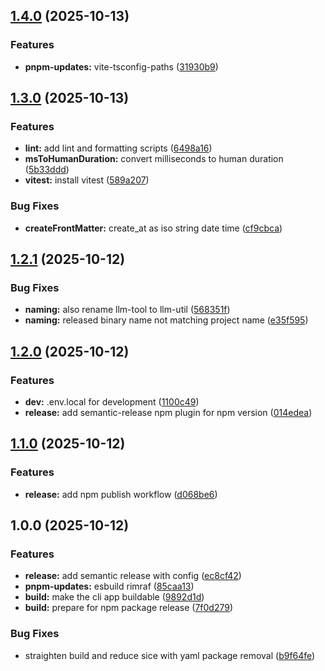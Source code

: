 ## [1.4.0](https://github.com/casaper/llm-util/compare/v1.3.0...v1.4.0) (2025-10-13)

### Features

* **pnpm-updates:** vite-tsconfig-paths ([31930b9](https://github.com/casaper/llm-util/commit/31930b967ab7b68a6c0527de11e215a289e30eb9))

## [1.3.0](https://github.com/casaper/llm-util/compare/v1.2.1...v1.3.0) (2025-10-13)

### Features

* **lint:** add lint and formatting scripts ([6498a16](https://github.com/casaper/llm-util/commit/6498a160bdc60b975b6284c5015e52d37e11f7e0))
* **msToHumanDuration:** convert milliseconds to human duration ([5b33ddd](https://github.com/casaper/llm-util/commit/5b33ddd4c847d07891719ba510cee38dcd96a2cd))
* **vitest:** install vitest ([589a207](https://github.com/casaper/llm-util/commit/589a20702e515cf6f5b46a9c79d19acf08bf637c))

### Bug Fixes

* **createFrontMatter:** create_at as iso string date time ([cf9cbca](https://github.com/casaper/llm-util/commit/cf9cbcabba6c4efd54f79478c56f692493929d27))

## [1.2.1](https://github.com/casaper/llm-util/compare/v1.2.0...v1.2.1) (2025-10-12)

### Bug Fixes

* **naming:** also rename llm-tool to llm-util ([568351f](https://github.com/casaper/llm-util/commit/568351f68b69278b05e0bf8d53a180dd668149bf))
* **naming:** released binary name not matching project name ([e35f595](https://github.com/casaper/llm-util/commit/e35f5957f1d6c5cf9756f2753c68e524cebbc5f7))

## [1.2.0](https://github.com/casaper/llm-util/compare/v1.1.0...v1.2.0) (2025-10-12)

### Features

* **dev:** .env.local for development ([1100c49](https://github.com/casaper/llm-util/commit/1100c49854148c8ce171859fdf4d127a4e97a755))
* **release:** add semantic-release npm plugin for npm version ([014edea](https://github.com/casaper/llm-util/commit/014edeaff9efc96a489c10723ebf9fa04735b1a2))

## [1.1.0](https://github.com/casaper/llm-util/compare/v1.0.0...v1.1.0) (2025-10-12)

### Features

* **release:** add npm publish workflow ([d068be6](https://github.com/casaper/llm-util/commit/d068be6c0a391741371d8a4100cd9e94174ff9c6))

## 1.0.0 (2025-10-12)

### Features

* **release:** add semantic release with config ([ec8cf42](https://github.com/casaper/llm-util/commit/ec8cf423b3ca1a00986095058622234039a351dc))
* **pnpm-updates:** esbuild rimraf ([85caa13](https://github.com/casaper/llm-util/commit/85caa13f20fdedb354a37de5bdfaee08d496c47d))
* **build:** make the cli app buildable ([9892d1d](https://github.com/casaper/llm-util/commit/9892d1dee2e258ccf9cc8143795ce8d786cf9ac8))
* **build:** prepare for npm package release ([7f0d279](https://github.com/casaper/llm-util/commit/7f0d279d5e33b890ae0dfaa7fe567973d877820d))

### Bug Fixes

* straighten build and reduce sice with yaml package removal ([b9f64fe](https://github.com/casaper/llm-util/commit/b9f64fed2a4d5094de84d4bd60cd7bcaa5dced7e))
